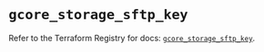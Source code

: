 # `gcore_storage_sftp_key`

Refer to the Terraform Registry for docs: [`gcore_storage_sftp_key`](https://registry.terraform.io/providers/g-core/gcore/0.31.1/docs/resources/storage_sftp_key).

